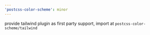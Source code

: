 ```yaml
---
'postcss-color-scheme': minor
---
```


provide tailwind plugin as first party support, import at `postcss-color-scheme/tailwind`

